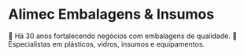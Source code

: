 # Alimec Embalagens & Insumos
💚 Há 30 anos fortalecendo negócios com embalagens de qualidade.
🤝 Especialistas em plásticos, vidros, insumos e equipamentos.
